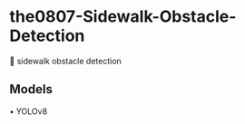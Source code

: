 # the0807-Sidewalk-Obstacle-Detection
👀 sidewalk obstacle detection

## Models
<div style="display:flex; flex-direction:row;">
  • YOLOv8
</div>
